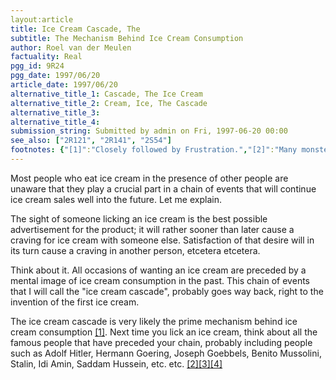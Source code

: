 ```yaml
---
layout:article
title: Ice Cream Cascade, The
subtitle: The Mechanism Behind Ice Cream Consumption
author: Roel van der Meulen
factuality: Real
pgg_id: 9R24
pgg_date: 1997/06/20
article_date: 1997/06/20
alternative_title_1: Cascade, The Ice Cream
alternative_title_2: Cream, Ice, The Cascade
alternative_title_3: 
alternative_title_4: 
submission_string: Submitted by admin on Fri, 1997-06-20 00:00
see_also: ["2R121", "2R141", "2S54"]
footnotes: {"[1]":"Closely followed by Frustration.","[2]":"Many monsters are still missing from this list. If you have any suggestions, please mail them.","[3]":"How's that for a diet?","[4]":"In this document the word \"ice cream\" was mentioned 14 times. It has, and will forever continue to, project the images of ice cream in minds beyond count. Surely, that must mean something to the industry people out there? Pleeeaaase?"}
---
```

<div>
<p>Most people who eat ice cream in the presence of other people are unaware that they play a crucial part in a chain of events that will continue ice cream sales well into the future. Let me explain.</p>
<p>The sight of someone licking an ice cream is the best possible advertisement for the product; it will rather sooner than later cause a craving for ice cream with someone else. Satisfaction of that desire will in its turn cause a craving in another person, etcetera etcetera.</p>
<p>Think about it. All occasions of wanting an ice cream are preceded by a mental image of ice cream consumption in the past. This chain of events that I will call the "ice cream cascade", probably goes way back, right to the invention of the first ice cream.</p>
<p>The ice cream cascade is very likely the prime mechanism behind ice cream consumption <a href="#footnotes.1" class="footnote-link">[1]</a>. Next time you lick an ice cream, think about all the famous people that have preceded your chain, probably including people such as Adolf Hitler, Hermann Goering, Joseph Goebbels, Benito Mussolini, Stalin, Idi Amin, Saddam Hussein, etc. etc. <a href="#footnotes.2" class="footnote-link">[2]</a><a href="#footnotes.3" class="footnote-link">[3]</a><a href="#footnotes.4" class="footnote-link">[4]</a></p>
</div>
